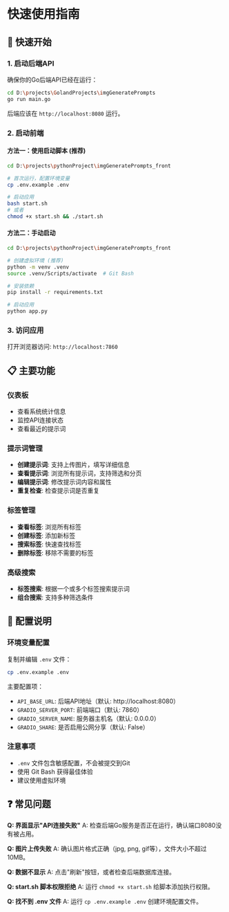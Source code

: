 # 快速使用指南

## 🚀 快速开始

### 1. 启动后端API
确保你的Go后端API已经在运行：
```bash
cd D:\projects\GolandProjects\imgGeneratePrompts
go run main.go
```
后端应该在 `http://localhost:8080` 运行。

### 2. 启动前端

#### 方法一：使用启动脚本 (推荐)
```bash
cd D:\projects\pythonProject\imgGeneratePrompts_front

# 首次运行，配置环境变量
cp .env.example .env

# 启动应用
bash start.sh
# 或者
chmod +x start.sh && ./start.sh
```

#### 方法二：手动启动
```bash
cd D:\projects\pythonProject\imgGeneratePrompts_front

# 创建虚拟环境 (推荐)
python -m venv .venv
source .venv/Scripts/activate  # Git Bash

# 安装依赖
pip install -r requirements.txt

# 启动应用
python app.py
```

### 3. 访问应用
打开浏览器访问: `http://localhost:7860`

## 📋 主要功能

### 仪表板
- 查看系统统计信息
- 监控API连接状态
- 查看最近的提示词

### 提示词管理
- **创建提示词**: 支持上传图片，填写详细信息
- **查看提示词**: 浏览所有提示词，支持筛选和分页
- **编辑提示词**: 修改提示词内容和属性
- **重复检查**: 检查提示词是否重复

### 标签管理
- **查看标签**: 浏览所有标签
- **创建标签**: 添加新标签
- **搜索标签**: 快速查找标签
- **删除标签**: 移除不需要的标签

### 高级搜索
- **标签搜索**: 根据一个或多个标签搜索提示词
- **组合搜索**: 支持多种筛选条件

## 🔧 配置说明

### 环境变量配置
复制并编辑 `.env` 文件：
```bash
cp .env.example .env
```

主要配置项：
- `API_BASE_URL`: 后端API地址（默认: http://localhost:8080）
- `GRADIO_SERVER_PORT`: 前端端口（默认: 7860）
- `GRADIO_SERVER_NAME`: 服务器主机名（默认: 0.0.0.0）
- `GRADIO_SHARE`: 是否启用公网分享（默认: False）

### 注意事项
- `.env` 文件包含敏感配置，不会被提交到Git
- 使用 Git Bash 获得最佳体验
- 建议使用虚拟环境

## ❓ 常见问题

**Q: 界面显示"API连接失败"**
A: 检查后端Go服务是否正在运行，确认端口8080没有被占用。

**Q: 图片上传失败**
A: 确认图片格式正确（jpg, png, gif等），文件大小不超过10MB。

**Q: 数据不显示**
A: 点击"刷新"按钮，或者检查后端数据库连接。

**Q: start.sh 脚本权限拒绝**
A: 运行 `chmod +x start.sh` 给脚本添加执行权限。

**Q: 找不到 .env 文件**
A: 运行 `cp .env.example .env` 创建环境配置文件。
